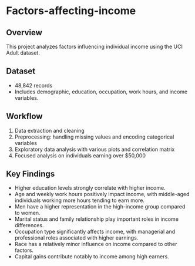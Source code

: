 # Factors-affecting-income

## Overview

This project analyzes factors influencing individual income using the UCI Adult dataset.

## Dataset

- 48,842 records  
- Includes demographic, education, occupation, work hours, and income variables.

## Workflow

1. Data extraction and cleaning  
2. Preprocessing: handling missing values and encoding categorical variables  
3. Exploratory data analysis with various plots and correlation matrix  
4. Focused analysis on individuals earning over $50,000

## Key Findings

- Higher education levels strongly correlate with higher income.  
- Age and weekly work hours positively impact income, with middle-aged individuals working more hours tending to earn more.  
- Men have a higher representation in the high-income group compared to women.  
- Marital status and family relationship play important roles in income differences.  
- Occupation type significantly affects income, with managerial and professional roles associated with higher earnings.  
- Race has a relatively minor influence on income compared to other factors.  
- Capital gains contribute notably to income among high earners.
